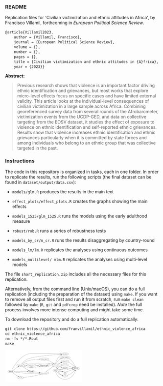### README

Replication files for 'Civilian victimization and ethnic attitudes in Africa', by Francisco Villamil, forthcoming in *European Political Science Review*.

```
@article{Villamil2023,
	author = {Villamil, Francisco},
	journal = {European Political Science Review},
	volume = {},
	number = {},
	pages = {},
	title = {Civilian victimization and ethnic attitudes in {A}frica},
	year = {2023}}
```

**Abstract:**

> Previous research shows that violence is an important factor driving ethnic identification and grievances, but most works that explore micro-level effects focus on specific cases and have limited external validity. This article looks at the individual-level consequences of civilian victimization in a large sample across Africa. Combining georeferenced survey data from several rounds of the Afrobarometer, victimization events from the UCDP-GED, and data on collective targeting from the EOSV dataset, it studies the effect of exposure to violence on ethnic identification and self-reported ethnic grievances. Results show that violence increases ethnic identification and ethnic grievances particularly when it is committed by state forces and among individuals who belong to an ethnic group that was collective targeted in the past.

### Instructions

The code in this repository is organized in tasks, each in one folder. In order to replicate the results, run the following scripts (the final dataset can be found in `dataset/output/data.csv`):

  * `models/glm.R` produces the results in the main text
  * `effect_plots/effect_plots.R` creates the graphs showing the main effects

  * `models_1525/glm_1525.R` runs the models using the early adulthood measure
  * `robust/rob.R` runs a series of robustness tests
  * `models_by_cr/m_cr.R` runs the results disaggregating by country-round
  * `models_lm/lm.R` replicates the analyses using continuous outcomes
  * `models_multilevel/ mlm.R` replicates the analyses using multi-level models

The file `short_replication.zip` includes all the necessary files for this replication.

Alternatively, from the command line (Unix/macOS), you can do a full replication (including the preparation of the dataset) using `make`. If you want to remove all output files first and run it from scratch, run `make clean` followed by `make` (`R`, `git` and `pdfcrop` need be installed). *Note* the full process involves more intense computing and might take some time.

To download the repository and do a full replication automatically:

```shell
git clone https://github.com/franvillamil/ethnic_violence_africa
cd ethnic_violence_africa
rm -fv */*.Rout
make
```

<img src="taskflow/workflow.jpeg" width=50%>
